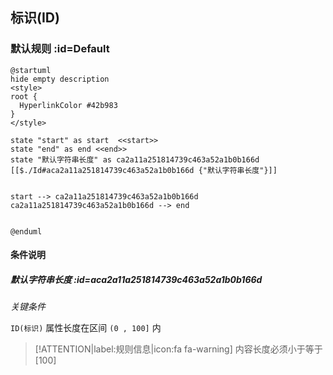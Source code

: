 ## 标识(ID) <!-- {docsify-ignore-all} -->

   

### 默认规则 :id=Default

```plantuml
@startuml
hide empty description
<style>
root {
  HyperlinkColor #42b983
}
</style>

state "start" as start  <<start>>
state "end" as end <<end>>
state "默认字符串长度" as ca2a11a251814739c463a52a1b0b166d [[$./Id#aca2a11a251814739c463a52a1b0b166d {"默认字符串长度"}]]


start --> ca2a11a251814739c463a52a1b0b166d 
ca2a11a251814739c463a52a1b0b166d --> end 


@enduml
```

#### 条件说明

##### 默认字符串长度 :id=aca2a11a251814739c463a52a1b0b166d


*关键条件*


`ID(标识)` 属性长度在区间 `(0 , 100]` 内

> [!ATTENTION|label:规则信息|icon:fa fa-warning]
> 内容长度必须小于等于[100]







